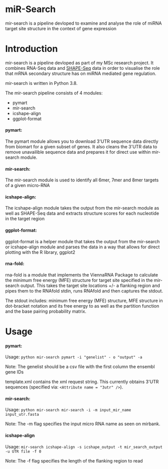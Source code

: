 # miR-Search

mir-search is a pipeline devloped to examine and analyse the role of miRNA target site structure in the context of gene expression

# Introduction

mir-search is a pipeline devloped as part of my MSc research project. It combines RNA-Seq data and [SHAPE-Seq](https://www.illumina.com/science/sequencing-method-explorer/kits-and-arrays/shape-seq.html) data in order to visualise the role that mRNA secondary structure has on miRNA mediated gene regulation.

mir-search is written in Python 3.8.

The mir-search pipeline consists of 4 modules:
- pymart
- mir-search
- icshape-align
- ggplot-format

#### pymart:
The pymart module allows you to download 3'UTR sequence data directly from biomart for a given subset of genes. It also cleans the 3'UTR data to remove unavailible sequence data and prepares it for direct use within mir-search module.

#### mir-search:
The mir-search module is used to identify all 6mer, 7mer and 8mer targets of a given micro-RNA

#### icshape-align:
The icshape-align module takes the output from the mir-search module as well as SHAPE-Seq data and extracts structure scores for each nucleotide in the target region

#### ggplot-format:
ggplot-format is a helper module that takes the output from the mir-search or icshape-align module and parses the data in a way that allows for direct plotting with the R library, ggplot2

#### rna-fold:
rna-fold is a module that implements the ViennaRNA Package to calculate the minimum free energy (MFE) structure for target site specified in the mir-search output. This takes the target site locations +/- a flanking region and pipes them to the RNAfold stdin, runs RNAfold and then captures the stdout. 

The stdout includes: minimum free energy (MFE) structure,  MFE structure in dot-bracket notation and its free energy to as well as the partition function and the base pairing probability matrix.
# Usage

#### pymart:
    
Usage: `python mir-search pymart -i "genelist" - o "output" -a`

Note: The genelist should be a csv file with the first column the ensembl gene IDs

template.xml contains the xml request string. This currently obtains 3'UTR sequences (specified via: `<Attribute name = "3utr" />`).

#### mir-search:

Usage: `python mir-search mir-search -i -m input_mir_name input_utr.fasta`

Note: The -m flag specifies the input micro RNA name as seen on mirbank.

#### icshape-align

Usage: `mir-search icshape-align -s icshape_output -t mir_search_output -u UTR file -f 0`

Note: The -f flag specifies the length of the flanking region to read